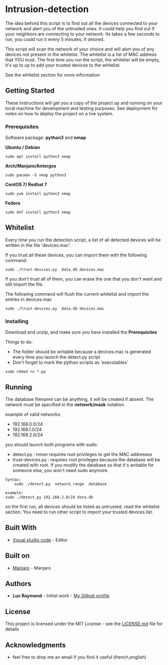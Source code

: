 # Intrusion-detection

The idea behind this script is to find out all the devices connected to your network and alert you of the untrusted ones. It could help you find out if your neighbors are connecting to your network. Its takes a few seconds to run, you could run it every 5 minutes, if desired.

This script will scan the network of your choice and will alert you of any devices not present in the whitelist. The whitelist is a list of MAC address that YOU trust. The first time you run the script, the whitelist will be empty, it's up to up to add your trusted devices to the whitelist. 

See the whitelist section for more information


## Getting Started

These instructions will get you a copy of the project up and running on your local machine for development and testing purposes. See deployment for notes on how to deploy the project on a live system.

### Prerequisites

Software package: **python3** and **nmap**

**Ubuntu / Debian**

```
sudo apt install python3 nmap 
```

**Arch/Manjaro/Antergos** 

```
sudo pacman -S nmap python3
```

**CentOS 7/ Redhat 7**

```
sudo yum install python3 nmap
```

**Fedora**

```
sudo dnf install python3 nmap
```

## Whitelist
Every time you run the detection script, a list of all detected devices will be written in the file 'devices.mac'. 

If you trust all these devices, you can import them with the following command:

```
sudo ./trust-devices.py  data.db devices.mac
```

If you don't trust all of them, you can erase the one that you don't want and still import the file.

The following command will flush the current whitelist and import the entries in devices.mac

```
sudo ./trust-devices.py  data.db devices.mac
```

### Installing

Download and unzip, and make sure you have installed the **Prerequisites**

Things to do:

- The folder should be writable because a devices.mac is generated every time you launch the detect.py script
- Don't forget to mark the python scripts as 'executables'

```
sudo chmod +x *.py
```

## Running

The database filename can be anything, it will be created if absent. The network must be specified in the **network/mask** notation.

example of valid networks:

- 192.168.0.0/24
- 192.168.1.0/24
- 192.168.2.0/24

you should launch both programs with sudo:

- detect.py : nmon requires root privileges to get the MAC addresses
- trust-devices.py : requires root privileges because the database will be created with root. If you modify the database so that it's writable for someone else, you won't need sudo anymore.


```
Syntax:
	sudo ./detect.py  network_range  database

example: 
sudo ./detect.py 192.168.2.0/24 data.db
```

on the first run, all devices should be listed as untrusted, read the whitelist section. You need to run other script to import your trusted devices list.


## Built With

* [Visual studio code](https://code.visualstudio.com/) - Editor

## Built on
* [Manjaro](https://manjaro.org/) - Manjaro


## Authors

* **Luc Raymond** - *Initial work* - [My Github profile](https://github.com/slayerizer)

## License

This project is licensed under the MIT License - see the [LICENSE.md](LICENSE.md) file for details

## Acknowledgments

* feel free to drop me an email if you find it useful (french,english)

